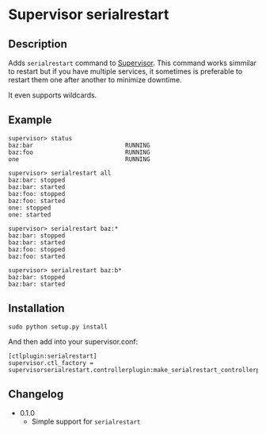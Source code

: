 Supervisor serialrestart
========================

Description
-----------

Adds ``serialrestart`` command to [Supervisor](http://supervisord.org/). This command works
simmilar to restart but if you have multiple services, it sometimes is
preferable to restart them one after another to minimize downtime.

It even supports wildcards.

Example
-------

    supervisor> status
    baz:bar                          RUNNING
    baz:foo                          RUNNING
    one                              RUNNING

    supervisor> serialrestart all
    baz:bar: stopped
    baz:bar: started
    baz:foo: stopped
    baz:foo: started
    one: stopped
    one: started

    supervisor> serialrestart baz:*
    baz:bar: stopped
    baz:bar: started
    baz:foo: stopped
    baz:foo: started

    supervisor> serialrestart baz:b*
    baz:bar: stopped
    baz:bar: started



Installation
------------


    sudo python setup.py install


And then add into your supervisor.conf:


    [ctlplugin:serialrestart]
    supervisor.ctl_factory = supervisorserialrestart.controllerplugin:make_serialrestart_controllerplugin


Changelog
---------

 * 0.1.0
    * Simple support for ``serialrestart``



